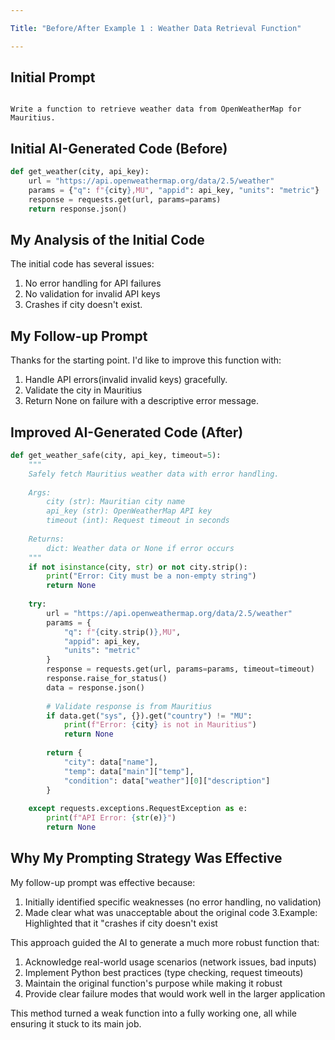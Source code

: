 ```yaml
---

Title: "Before/After Example 1 : Weather Data Retrieval Function"

---
```

## Initial Prompt 
```

Write a function to retrieve weather data from OpenWeatherMap for Mauritius.

```
## Initial AI-Generated Code (Before)

```python
def get_weather(city, api_key):
    url = "https://api.openweathermap.org/data/2.5/weather"
    params = {"q": f"{city},MU", "appid": api_key, "units": "metric"}
    response = requests.get(url, params=params)
    return response.json()
```



## My Analysis of the Initial Code
The initial code has several issues:
1. No error handling for API failures
2. No validation for invalid API keys
3. Crashes if city doesn't exist.

 ## My Follow-up Prompt
 Thanks for the starting point. I'd like to improve this function with:
 1. Handle API errors(invalid invalid keys) gracefully.
 2. Validate the city in Mauritius
 3. Return None on failure with a descriptive error message.
    
## Improved AI-Generated Code (After)

```python
def get_weather_safe(city, api_key, timeout=5):
    """
    Safely fetch Mauritius weather data with error handling.
    
    Args:
        city (str): Mauritian city name
        api_key (str): OpenWeatherMap API key
        timeout (int): Request timeout in seconds
        
    Returns:
        dict: Weather data or None if error occurs
    """
    if not isinstance(city, str) or not city.strip():
        print("Error: City must be a non-empty string")
        return None
        
    try:
        url = "https://api.openweathermap.org/data/2.5/weather"
        params = {
            "q": f"{city.strip()},MU",
            "appid": api_key,
            "units": "metric"
        }
        response = requests.get(url, params=params, timeout=timeout)
        response.raise_for_status()
        data = response.json()
        
        # Validate response is from Mauritius
        if data.get("sys", {}).get("country") != "MU":
            print(f"Error: {city} is not in Mauritius")
            return None
            
        return {
            "city": data["name"],
            "temp": data["main"]["temp"],
            "condition": data["weather"][0]["description"]
        }
        
    except requests.exceptions.RequestException as e:
        print(f"API Error: {str(e)}")
        return None

```

## Why My Prompting Strategy Was Effective

My follow-up prompt was effective because:
1. Initially identified specific weaknesses (no error handling, no validation)
2. Made clear what was unacceptable about the original code
3.Example: Highlighted that it "crashes if city doesn't exist

This approach guided the AI to generate a much more robust function that:

1. Acknowledge real-world usage scenarios (network issues, bad inputs)
2. Implement Python best practices (type checking, request timeouts)
3. Maintain the original function's purpose while making it robust
4. Provide clear failure modes that would work well in the larger application

This method turned a weak function into a fully working one, all while ensuring it stuck to its main job.
